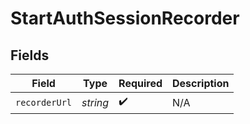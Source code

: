 # StartAuthSessionRecorder


## Fields

| Field              | Type               | Required           | Description        |
| ------------------ | ------------------ | ------------------ | ------------------ |
| `recorderUrl`      | *string*           | :heavy_check_mark: | N/A                |